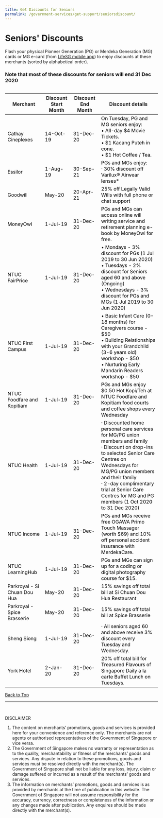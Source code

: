 ```yaml
---
title: Get Discounts for Seniors
permalink: /government-services/get-support/seniorsdiscount/
---
```


# Seniors' Discounts

Flash your physical Pioneer Generation (PG) or Merdeka Generation (MG) cards or MG e-card (from [LifeSG mobile app](https://www.life.gov.sg/)) to enjoy discounts at these merchants (sorted by alphabetical order).

### <a name="top"></a>Note that most of these discounts for seniors will end 31 Dec 2020

<html>
<style>
@media
<meta name="viewport" content="width=device-width, initial-scale=1">
{
  table, th, td {
    display: block;
  }
  table, tr, td {
    border: none !important;
  }
}
table, tr, td {
  border: none !important;
}
img {
  height: 243px !important;
  width: 243px !important;
}
</style>


<div style="overflow-x:auto;">
<div class="tg-wrap"><table class="tg">
<thead>
  <tr>
    <th class="tg-rba0">Merchant</th>
    <th class="tg-rba0">Discount Start Month</th>
    <th class="tg-rba0">Discount End Month</th>
    <th class="tg-hle0">Discount details</th>
  </tr>
</thead>
<tbody>
  <tr>
    <td class="tg-qh79"><span style="font-weight:normal;color:#000">Cathay Cineplexes</span></td>
    <td class="tg-q1ff"><span style="font-weight:normal;color:#000">14-Oct-19</span></td>
    <td class="tg-9wq8"><span style="font-weight:normal;color:#000">31-Dec-20</span></td>
    <td class="tg-9wq8"><span style="font-weight:normal;color:#000">On Tuesday, PG and MG seniors enjoy:</span><br><span style="font-weight:normal;color:#000"> • All-day $4 Movie Tickets.</span><br><span style="font-weight:normal;color:#000"> • $1 Kacang Puteh in cone.</span><br><span style="font-weight:normal;color:#000"> • $1 Hot Coffee / Tea.</span></td>
  </tr>
  <tr>
    <td class="tg-qh79"><span style="font-weight:normal;color:#000">Essilor</span></td>
    <td class="tg-9wq8"><span style="font-weight:normal;color:#000">1-Aug-19</span></td>
    <td class="tg-9wq8"><span style="font-weight:normal;color:#000">30-Sep-21</span></td>
    <td class="tg-9wq8"><span style="font-weight:normal;color:#000">PGs and MGs enjoy:</span><br><span style="font-weight:normal;color:#000"> · 30% discount off Varilux® Airwear lenses*</span></td>
  </tr>
  <tr>
    <td class="tg-9wq8"><span style="font-weight:normal;color:#000">Goodwill</span></td>
    <td class="tg-9wq8"><span style="font-weight:normal;color:#000">May-20</span></td>
    <td class="tg-9wq8"><span style="font-weight:normal;color:#000">20-Apr-21</span></td>
    <td class="tg-9wq8"><span style="font-weight:normal;color:#000">25% off Legally Valid Wills with full phone or chat support</span></td>
  </tr>
  <tr>
    <td class="tg-9wq8"><span style="font-weight:normal;color:#000">MoneyOwl</span></td>
    <td class="tg-9wq8"><span style="font-weight:normal;color:#000">1-Jul-19</span></td>
    <td class="tg-9wq8"><span style="font-weight:normal;color:#000">31-Dec-20</span></td>
    <td class="tg-9wq8"><span style="font-weight:normal;color:#000">PGs and MGs can access online will writing service and retirement planning e-book by MoneyOwl for free.</span></td>
  </tr>
  <tr>
    <td class="tg-9wq8"><span style="font-weight:normal;color:#000">NTUC FairPrice</span></td>
    <td class="tg-9wq8"><span style="font-weight:normal;color:#000">1-Jul-19</span></td>
    <td class="tg-9wq8"><span style="font-weight:normal;color:#000">31-Dec-20</span></td>
    <td class="tg-9wq8"><span style="font-weight:normal;color:#000">• Mondays - 3% discount for PGs (1 Jul 2019 to 30 Jun 2020)</span><br><span style="font-weight:normal;color:#000"> • Tuesdays - 2% discount for Seniors aged 60 and above (Ongoing)</span><br><span style="font-weight:normal;color:#000"> • Wednesdays - 3% discount for PGs and MGs (1 Jul 2019 to 30 Jun 2020)</span></td>
  </tr>
  <tr>
    <td class="tg-9wq8"><span style="font-weight:normal;color:#000">NTUC First Campus</span></td>
    <td class="tg-9wq8"><span style="font-weight:normal;color:#000">1-Jul-19</span></td>
    <td class="tg-9wq8"><span style="font-weight:normal;color:#000">31-Dec-20</span></td>
    <td class="tg-9wq8"><span style="font-weight:normal;color:#000">• Basic Infant Care (0-18 months) for Caregivers course - $50</span><br><span style="font-weight:normal;color:#000"> • Building Relationships with your Grandchild (3-6 years old) workshop - $50</span><br><span style="font-weight:normal;color:#000"> • Nurturing Early Mandarin Readers workshop - $50</span></td>
  </tr>
  <tr>
    <td class="tg-9wq8"><span style="font-weight:normal;color:#000">NTUC Foodfare and Kopitiam</span></td>
    <td class="tg-9wq8"><span style="font-weight:normal;color:#000">1-Jul-19</span></td>
    <td class="tg-9wq8"><span style="font-weight:normal;color:#000">31-Dec-20</span></td>
    <td class="tg-9wq8"><span style="font-weight:normal;color:#000">PGs and MGs enjoy $0.50 Hot Kopi/Teh at NTUC Foodfare and Kopitiam food courts and coffee shops every Wednesday</span></td>
  </tr>
  <tr>
    <td class="tg-9wq8"><span style="font-weight:normal;color:#000">NTUC Health</span></td>
    <td class="tg-9wq8"><span style="font-weight:normal;color:#000">1-Jul-19</span></td>
    <td class="tg-9wq8"><span style="font-weight:normal;color:#000">31-Dec-20</span></td>
    <td class="tg-9wq8"><span style="font-weight:normal;color:#000">· Discounted home personal care services for MG/PG union members and family</span><br><span style="font-weight:normal;color:#000"> · Discount on drop-ins to selected Senior Care Centres on Wednesdays for MG/PG union members and their family</span><br><span style="font-weight:normal;color:#000"> · 2-day complimentary trial at Senior Care Centres for MG and PG members (1 Oct 2020 to 31 Dec 2020)</span></td>
  </tr>
  <tr>
    <td class="tg-9wq8"><span style="font-weight:normal;color:#000">NTUC Income</span></td>
    <td class="tg-9wq8"><span style="font-weight:normal;color:#000">1-Jul-19</span></td>
    <td class="tg-9wq8"><span style="font-weight:normal;color:#000">31-Dec-20</span></td>
    <td class="tg-9wq8"><span style="font-weight:normal;color:#000">PGs and MGs receive free OGAWA Primo Touch Massager (worth $69) and 10% off personal accident insurance with MerdekaCare.</span></td>
  </tr>
  <tr>
    <td class="tg-9wq8"><span style="font-weight:normal;color:#000">NTUC LearningHub</span></td>
    <td class="tg-9wq8"><span style="font-weight:normal;color:#000">1-Jul-19</span></td>
    <td class="tg-9wq8"><span style="font-weight:normal;color:#000">31-Dec-20</span></td>
    <td class="tg-9wq8"><span style="font-weight:normal;color:#000">PGs and MGs can sign up for a coding or digital photography course for $15.</span></td>
  </tr>
  <tr>
    <td class="tg-9wq8"><span style="font-weight:normal;color:#000">Parkroyal - Si Chuan Dou Hua</span></td>
    <td class="tg-9wq8"><span style="font-weight:normal;color:#000">May-20</span></td>
    <td class="tg-9wq8"><span style="font-weight:normal;color:#000">31-Dec-20</span></td>
    <td class="tg-9wq8"><span style="font-weight:normal;color:#000">15% savings off total bill at Si Chuan Dou Hua Restaurant</span></td>
  </tr>
  <tr>
    <td class="tg-9wq8"><span style="font-weight:normal;color:#000">Parkroyal - Spice Brasserie</span></td>
    <td class="tg-9wq8"><span style="font-weight:normal;color:#000">May-20</span></td>
    <td class="tg-9wq8"><span style="font-weight:normal;color:#000">31-Dec-20</span></td>
    <td class="tg-9wq8"><span style="font-weight:normal;color:#000">15% savings off total bill at Spice Brasserie</span></td>
  </tr>
  <tr>
    <td class="tg-9wq8"><span style="font-weight:normal;color:#000">Sheng Siong</span></td>
    <td class="tg-9wq8"><span style="font-weight:normal;color:#000">1-Jul-19</span></td>
    <td class="tg-9wq8"><span style="font-weight:normal;color:#000">31-Dec-20</span></td>
    <td class="tg-9wq8"><span style="font-weight:normal;color:#000">· All seniors aged 60 and above receive 3% discount every Tuesday and Wednesday.</span></td>
  </tr>
  <tr>
    <td class="tg-9wq8"><span style="font-weight:normal;color:#000">York Hotel</span></td>
    <td class="tg-9wq8"><span style="font-weight:normal;color:#000">2-Jan-20</span></td>
    <td class="tg-9wq8"><span style="font-weight:normal;color:#000">31-Dec-20</span></td>
    <td class="tg-9wq8"><span style="font-weight:normal;color:#000">20% off total bill for Treasured Flavours of Singapore Daily a la carte Buffet Lunch on Tuesdays.</span></td>
  </tr>
</tbody>
</table>
</div>
<html>

[Back to Top](#top)
<br>

--------------------------------------- 
<br>

DISCLAIMER
<ol>
<li>The content on merchants’ promotions, goods and services is provided here for your convenience and reference only. The merchants are not agents or authorised representatives of the Government of Singapore or vice versa.</li>

<li>The Government of Singapore makes no warranty or representation as to the quality, merchantability or fitness of the merchants’ goods and services. Any dispute in relation to these promotions, goods and services must be resolved directly with the merchant(s). The Government of Singapore shall not be liable for any loss, injury, claim or damage suffered or incurred as a result of the merchants’ goods and services.</li>

<li>The information on merchants’ promotions, goods and services is as provided by merchants at the time of publication in this website. The Government of Singapore will not assume responsibility for the accuracy, currency, correctness or completeness of the information or any changes made after publication. Any enquires should be made directly with the merchant(s).</li>
</ol>
